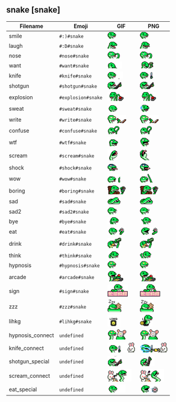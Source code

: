 ## snake [snake]
| Filename | Emoji | GIF | PNG |
| --- | --- | --- | --- |
| smile | `#:)#snake` | ![smile](../../assets/android/faces/snake/smile.gif) | ![smile](../../assets/android/faces_png/snake/smile.png) |
| laugh | `#:D#snake` | ![laugh](../../assets/android/faces/snake/laugh.gif) | ![laugh](../../assets/android/faces_png/snake/laugh.png) |
| nose | `#nose#snake` | ![nose](../../assets/android/faces/snake/nose.gif) | ![nose](../../assets/android/faces_png/snake/nose.png) |
| want | `#want#snake` | ![want](../../assets/android/faces/snake/want.gif) | ![want](../../assets/android/faces_png/snake/want.png) |
| knife | `#knife#snake` | ![knife](../../assets/android/faces/snake/knife.gif) | ![knife](../../assets/android/faces_png/snake/knife.png) |
| shotgun | `#shotgun#snake` | ![shotgun](../../assets/android/faces/snake/shotgun.gif) | ![shotgun](../../assets/android/faces_png/snake/shotgun.png) |
| explosion | `#explosion#snake` | ![explosion](../../assets/android/faces/snake/explosion.gif) | ![explosion](../../assets/android/faces_png/snake/explosion.png) |
| sweat | `#sweat#snake` | ![sweat](../../assets/android/faces/snake/sweat.gif) | ![sweat](../../assets/android/faces_png/snake/sweat.png) |
| write | `#write#snake` | ![write](../../assets/android/faces/snake/write.gif) | ![write](../../assets/android/faces_png/snake/write.png) |
| confuse | `#confuse#snake` | ![confuse](../../assets/android/faces/snake/confuse.gif) | ![confuse](../../assets/android/faces_png/snake/confuse.png) |
| wtf | `#wtf#snake` | ![wtf](../../assets/android/faces/snake/wtf.gif) | ![wtf](../../assets/android/faces_png/snake/wtf.png) |
| scream | `#scream#snake` | ![scream](../../assets/android/faces/snake/scream.gif) | ![scream](../../assets/android/faces_png/snake/scream.png) |
| shock | `#shock#snake` | ![shock](../../assets/android/faces/snake/shock.gif) | ![shock](../../assets/android/faces_png/snake/shock.png) |
| wow | `#wow#snake` | ![wow](../../assets/android/faces/snake/wow.gif) | ![wow](../../assets/android/faces_png/snake/wow.png) |
| boring | `#boring#snake` | ![boring](../../assets/android/faces/snake/boring.gif) | ![boring](../../assets/android/faces_png/snake/boring.png) |
| sad | `#sad#snake` | ![sad](../../assets/android/faces/snake/sad.gif) | ![sad](../../assets/android/faces_png/snake/sad.png) |
| sad2 | `#sad2#snake` | ![sad2](../../assets/android/faces/snake/sad2.gif) | ![sad2](../../assets/android/faces_png/snake/sad2.png) |
| bye | `#bye#snake` | ![bye](../../assets/android/faces/snake/bye.gif) | ![bye](../../assets/android/faces_png/snake/bye.png) |
| eat | `#eat#snake` | ![eat](../../assets/android/faces/snake/eat.gif) | ![eat](../../assets/android/faces_png/snake/eat.png) |
| drink | `#drink#snake` | ![drink](../../assets/android/faces/snake/drink.gif) | ![drink](../../assets/android/faces_png/snake/drink.png) |
| think | `#think#snake` | ![think](../../assets/android/faces/snake/think.gif) | ![think](../../assets/android/faces_png/snake/think.png) |
| hypnosis | `#hypnosis#snake` | ![hypnosis](../../assets/android/faces/snake/hypnosis.gif) | ![hypnosis](../../assets/android/faces_png/snake/hypnosis.png) |
| arcade | `#arcade#snake` | ![arcade](../../assets/android/faces/snake/arcade.gif) | ![arcade](../../assets/android/faces_png/snake/arcade.png) |
| sign | `#sign#snake` | ![sign](../../assets/android/faces/snake/sign.gif) | ![sign](../../assets/android/faces_png/snake/sign.png) |
| zzz | `#zzz#snake` | ![zzz](../../assets/android/faces/snake/zzz.gif) | ![zzz](../../assets/android/faces_png/snake/zzz.png) |
| lihkg | `#lihkg#snake` | ![lihkg](../../assets/android/faces/snake/lihkg.gif) | ![lihkg](../../assets/android/faces_png/snake/lihkg.png) |
| hypnosis_connect | `undefined` | ![hypnosis_connect](../../assets/android/faces/snake/hypnosis_connect.gif) | ![hypnosis_connect](../../assets/android/faces_png/snake/hypnosis_connect.png) |
| knife_connect | `undefined` | ![knife_connect](../../assets/android/faces/snake/knife_connect.gif) | ![knife_connect](../../assets/android/faces_png/snake/knife_connect.png) |
| shotgun_special | `undefined` | ![shotgun_special](../../assets/android/faces/snake/shotgun_special.gif) | ![shotgun_special](../../assets/android/faces_png/snake/shotgun_special.png) |
| scream_connect | `undefined` | ![scream_connect](../../assets/android/faces/snake/scream_connect.gif) | ![scream_connect](../../assets/android/faces_png/snake/scream_connect.png) |
| eat_special | `undefined` | ![eat_special](../../assets/android/faces/snake/eat_special.gif) | ![eat_special](../../assets/android/faces_png/snake/eat_special.png) |

